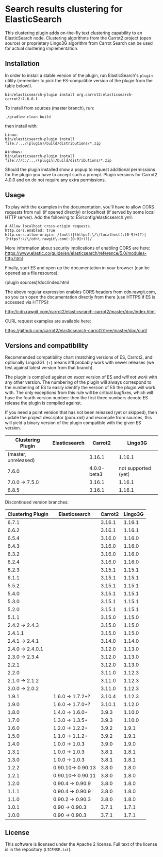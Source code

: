 Search results clustering for ElasticSearch
===========================================

This clustering plugin adds on-the-fly text clustering capability
to an ElasticSearch node. Clustering algorithms from the Carrot2
project (open source) or proprietary Lingo3G algorithm from
Carrot Search can be used for actual clustering implementation.


Installation
------------

In order to install a stable version of the plugin, 
run ElasticSearch's `plugin` utility (remember to pick the
ES-compatible version of the plugin from the table below!).

    bin/elasticsearch-plugin install org.carrot2:elasticsearch-carrot2:7.6.0.1

To install from sources (master branch), run:

    ./gradlew clean build

then install with:

    Linux:
    bin/elasticsearch-plugin install file:/.../(plugin)/build/distributions/*.zip

    Windows:
    bin\elasticsearch-plugin install file:///c:/.../(plugin)/build/distributions/*.zip

Should the plugin installed show a popup to request additional
permissions for the plugin you have to accept such a prompt. Plugin
versions for Carrot2 4.0.0 and on do not require any extra permissions.


Usage
-----

To play with the examples in the documentation, you'll have to allow 
CORS requests from null (if opened directly) or localhost (if served 
by some local HTTP server). Add the following to ES/config/elasticsearch.yml:

```
# Allow localhost cross-origin requests.
http.cors.enabled: true
http.cors.allow-origin: /(null)|(https?:\/\/localhost(:[0-9]+)?)|(https?:\/\/cdn\.rawgit\.com(:[0-9]+)?)/
```

More information about security implications of enabling CORS are here:
https://www.elastic.co/guide/en/elasticsearch/reference/5.0/modules-http.html

Finally, start ES and open up the documentation in your browser 
(can be opened as a file resource):
  
(plugin sources)/doc/index.html

The above regular expression enables CORS headers from cdn.rawgit.com, so you can open 
the documentation directly from there (use HTTPS if ES is accessed via
HTTPS):

http://cdn.rawgit.com/carrot2/elasticsearch-carrot2/master/doc/index.html

CURL request examples are available here:

https://github.com/carrot2/elasticsearch-carrot2/tree/master/doc/curl/


Versions and compatibility
--------------------------

Recommended compatibility chart (matching versions of ES, Carrot2, 
and optionally Lingo3G). (+) means it'll probably work with newer
releases (we test against latest version from that branch). 

The plugin is compiled against *an exact* version of ES 
and *will not work* with any other version. The numbering of the plugin
will always correspond to the numbering of ES to easily identify
the version of ES the plugin will work with. The only exceptions from this rule
will be critical bugfixes, which will have the fourth version number: then
the first three numbers denote ES release the plugin is compiled against.

If you need a point version that has not been released (yet or skipped),
then update the project descriptor (pom.xml) and recompile from sources,
this will yield a binary version of the plugin compatible with the 
given ES version.

| Clustering Plugin | Elasticsearch          | Carrot2 | Lingo3G |
| ---               |                    --- | ---     | ---     |
| (master, unreleased) |                     | 3.16.1  | 1.16.1  |
| 7.6.0             |                        | 4.0.0-beta3 | not supported (yet) |
| 7.0.0 -> 7.5.0    |                        | 3.16.1  | 1.16.1  |
| 6.8.5             |                        | 3.16.1  | 1.16.1  |

Discontinued version branches:

| Clustering Plugin | Elasticsearch          | Carrot2 | Lingo3G |
| ---               |                    --- | ---     | ---     |
| 6.7.1             |                        | 3.16.1  | 1.16.1  |
| 6.6.2             |                        | 3.16.1  | 1.16.1  |
| 6.5.4             |                        | 3.16.0  | 1.16.0  |
| 6.4.3             |                        | 3.16.0  | 1.16.0  |
| 6.3.2             |                        | 3.16.0  | 1.16.0  |
| 6.2.4             |                        | 3.16.0  | 1.16.0  |
| 6.2.3             |                        | 3.15.1  | 1.15.1  |
| 6.1.1             |                        | 3.15.1  | 1.15.1  |
| 5.5.2             |                        | 3.15.1  | 1.15.1  |
| 5.4.0             |                        | 3.15.1  | 1.15.1  |
| 5.3.0             |                        | 3.15.1  | 1.15.1  |
| 5.2.0             |                        | 3.15.1  | 1.15.1  |
| 5.1.1             |                        | 3.15.0  | 1.15.0  |
| 2.4.2 -> 2.4.3    |                        | 3.15.0  | 1.15.0  |
| 2.4.1.1           |                        | 3.15.0  | 1.15.0  |
| 2.4.1 -> 2.4.1    |                        | 3.14.0  | 1.14.0  |
| 2.4.0 -> 2.4.0.1  |                        | 3.12.0  | 1.13.0  |
| 2.3.0 -> 2.3.4    |                        | 3.12.0  | 1.13.0  |
| 2.2.1             |                        | 3.12.0  | 1.13.0  |
| 2.2.0             |                        | 3.11.0  | 1.12.3  |
| 2.1.0 -> 2.1.2    |                        | 3.11.0  | 1.12.3  |
| 2.0.0 -> 2.0.2    |                        | 3.11.0  | 1.12.3  |
| 1.9.1             | 1.6.0  -> 1.7.2+?      | 3.10.4  | 1.12.3  |
| 1.9.0             | 1.6.0  -> 1.7.0+?      | 3.10.1  | 1.12.0  |
| 1.8.0             | 1.4.0  -> 1.6.0+       | 3.9.3   | 1.10.0  |
| 1.7.0             | 1.3.0  -> 1.3.5+       | 3.9.3   | 1.10.0  |
| 1.6.0             | 1.2.0  -> 1.2.2+       | 3.9.2   |  1.9.1  |
| 1.5.0             | 1.1.0  -> 1.1.2+       | 3.9.2   |  1.9.1  |
| 1.4.0             | 1.0.0  -> 1.0.3        | 3.9.0   |  1.9.0  |
| 1.3.1             | 1.0.0  -> 1.0.3        | 3.8.1   |  1.8.1  |
| 1.3.0             | 1.0.0  -> 1.0.3        | 3.8.1   |  1.8.1  |
| 1.2.2             | 0.90.10-> 0.90.13      | 3.8.0   |  1.8.0  |
| 1.2.1             | 0.90.10-> 0.90.11      | 3.8.0   |  1.8.0  |
| 1.2.0             | 0.90.4 -> 0.90.9       | 3.8.0   |  1.8.0  |
| 1.1.1             | 0.90.4 -> 0.90.9       | 3.8.0   |  1.8.0  |
| 1.1.0             | 0.90.2 -> 0.90.3       | 3.8.0   |  1.8.0  |
| 1.0.1             | 0.90   -> 0.90.3       | 3.7.1   |  1.7.1  |
| 1.0.0             | 0.90   -> 0.90.3       | 3.7.1   |  1.7.1  |

License
-------

This software is licensed under the Apache 2 license. Full text
of the license is in the repository (`LICENSE.txt`).
